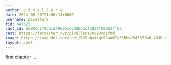 ```yaml
---
author: p.i.x.e.l.l.a.r.e.
date: 2024-05-28T21:06:14+0000
username: pixellare
fid: 447323
cast_id: 0x93cd1f0da1df96051c6d26d2cf182ffb0083ffbe
cast: https://farcaster.xyz/pixellare/0x93cd1f0d
image: https://imagedelivery.net/BXluQx4ige9GuW0Ia56BHw/54383040-4038-4db6-e364-ddec23916100/original
layout: post
---
```


first chapter ...

<img src='https://imagedelivery.net/BXluQx4ige9GuW0Ia56BHw/54383040-4038-4db6-e364-ddec23916100/original' alt='' referrerpolicy='no-referrer'/>
